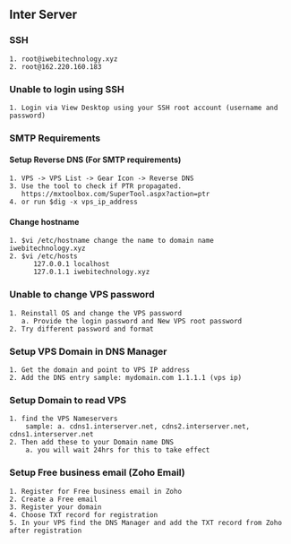 ## Inter Server
### SSH
```
1. root@iwebitechnology.xyz
2. root@162.220.160.183
```
### Unable to login using SSH
```
1. Login via View Desktop using your SSH root account (username and password)
```
### SMTP Requirements
#### Setup Reverse DNS (For SMTP requirements)
```
1. VPS -> VPS List -> Gear Icon -> Reverse DNS
3. Use the tool to check if PTR propagated.
   https://mxtoolbox.com/SuperTool.aspx?action=ptr
4. or run $dig -x vps_ip_address
```
#### Change hostname
```
1. $vi /etc/hostname change the name to domain name iwebitechnology.xyz
2. $vi /etc/hosts
      127.0.0.1 localhost
      127.0.1.1 iwebitechnology.xyz
```
### Unable to change VPS password
```
1. Reinstall OS and change the VPS password
   a. Provide the login password and New VPS root password
2. Try different password and format
```
### Setup VPS Domain in DNS Manager
```
1. Get the domain and point to VPS IP address
2. Add the DNS entry sample: mydomain.com 1.1.1.1 (vps ip)
```
### Setup Domain to read VPS
```
1. find the VPS Nameservers
    sample: a. cdns1.interserver.net, cdns2.interserver.net, cdns1.interserver.net
2. Then add these to your Domain name DNS
    a. you will wait 24hrs for this to take effect
```
### Setup Free business email (Zoho Email)
```
1. Register for Free business email in Zoho
2. Create a Free email
3. Register your domain
4. Choose TXT record for registration
5. In your VPS find the DNS Manager and add the TXT record from Zoho after registration
```
